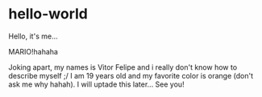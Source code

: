 # hello-world

Hello, it's me...

MARIO!hahaha

Joking apart, my names is Vitor Felipe and i really don't know how to describe myself ;/
I am 19 years old and my favorite color is orange (don't ask me why hahah).
I will uptade this later...
See you!

